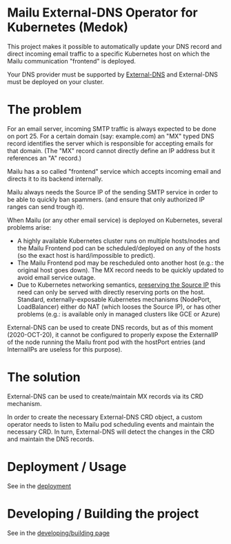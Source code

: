 # Mailu External-DNS Operator for Kubernetes (Medok)

This project makes it possible to automatically update your DNS record and direct incoming email traffic to a specific Kubernetes host on which the Mailu communication "frontend" is deployed.

Your DNS provider must be supported by [External-DNS](https://github.com/kubernetes-sigs/external-dns) and External-DNS must be deployed on your cluster.


# The problem

For an email server, incoming SMTP traffic is always expected to be done on port 25. For a certain domain (say: example.com) an "MX" typed DNS record identifies the server which is responsible for accepting emails for that domain. (The "MX" record cannot directly define an IP address but it references an "A" record.) 

Mailu has a so called "frontend" service which accepts incoming email and directs it to its backend internally.

Mailu always needs the Source IP of the sending SMTP service in order to be able to quickly ban spammers. (and ensure that only authorized IP ranges can send trough it).

When Mailu (or any other email service) is deployed on Kubernetes, several problems arise:
- A highly available Kubernetes cluster runs on multiple hosts/nodes and the Mailu Frontend pod can be scheduled/deployed on any of the hosts (so the exact host is hard/impossible to predict).
- The Mailu Frontend pod may be rescheduled onto another host (e.g.: the original host goes down). The MX record needs to be quickly updated to avoid email service outage. 
- Due to Kubernetes networking semantics, [preserving the Source IP](https://kubernetes.io/docs/tutorials/services/source-ip/) this need can only be served with directly reserving ports on the host. Standard, externally-exposable Kubernetes mechanisms (NodePort, LoadBalancer) either do NAT (which looses the Source IP), or has other problems (e.g.: is available only in managed clusters like GCE or Azure) 

External-DNS can be used to create DNS records, but as of this moment (2020-OCT-20), it cannot be configured to properly expose the ExternalIP of the node running the Mailu front pod with the hostPort entries (and InternalIPs are useless for this purpose).

# The solution

External-DNS can be used to create/maintain MX records via its CRD mechanism.

In order to create the necessary External-DNS CRD object, a custom operator needs to listen to Mailu pod scheduling events and maintain the necessary CRD. In turn, External-DNS will detect the changes in the CRD and maintain the DNS records.

# Deployment / Usage

See in the [deployment](docs/deployment.md)

# Developing / Building the project

See in the [developing/building page](docs/development.md)
